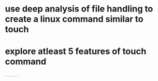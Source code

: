 # use deep analysis of file handling to create a linux command similar to touch
# explore atleast 5 features of touch command
.
.
.
.
.
.

